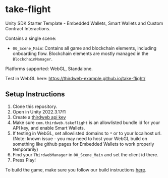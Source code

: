 # take-flight
 Unity SDK Starter Template - Embedded Wallets, Smart Wallets and Custom Contract Interactions.

Contains a single scene:
- `00_Scene_Main`: Contains all game and blockchain elements, including onboarding flow. Blockchain elements are mostly managed in the `BlockchainManager`.

Platforms supported: WebGL, Standalone.

Test in WebGL here: https://thirdweb-example.github.io/take-flight/

 ## Setup Instructions
 1. Clone this repository.
 2. Open in Unity 2022.3.17f1
 3. Create a [thirdweb api key](https://thirdweb.com/create-api-key)
 4. Make sure `com.thirdweb.takeflight` is an allowlisted bundle id for your API key, and enable Smart Wallets.
 5. If testing in WebGL, set allowlisted domains to `*` or to your localhost url. (Note: known issue - you may need to host your WebGL build on something like github pages for Embedded Wallets to work properly temporarily)
 6. Find your `ThirdwebManager` in `00_Scene_Main` and set the client id there.
 7. Press Play!

To build the game, make sure you follow our build instructions [here](https://github.com/thirdweb-dev/unity-sdk#build).
